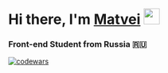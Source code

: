 <h1>Hi there, I'm <a href="https://k0m11.github.io/Portfolio/" target="_blank">Matvei</a> 
<img src="https://github.com/blackcater/blackcater/raw/main/images/Hi.gif" height="32"/></h1>
<h3>Front-end Student from Russia 🇷🇺</h3>

[![codewars](https://www.codewars.com/users/rvchk/badges/large)](https://www.codewars.com/users/rvchk)

